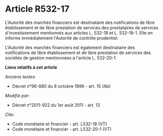 # Article R532-17

L'Autorité des marchés financiers est destinataire des notifications de libre établissement et de libre prestation de
services des prestataires de services d'investissement mentionnés aux articles L. 532-18 et L. 532-18-1. Elle en informe
immédiatement l'Autorité de contrôle prudentiel. 

L'Autorité des marchés financiers est également destinataire des notifications de libre établissement et de libre prestation
de services des sociétés de gestion mentionnées à l'article L. 532-20-1.

**Liens relatifs à cet article**

_Anciens textes_:

  - Décret n°96-880 du 8 octobre 1996 - art. 15 (Ab)

_Modifié par_:

  - Décret n°2011-922 du 1er août 2011 - art. 13

_Cite_:

  - Code monétaire et financier - art. L532-18 (VT)
  - Code monétaire et financier - art. L532-20-1 (VT)
